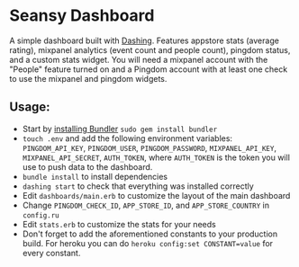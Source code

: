 # Seansy Dashboard

A simple dashboard built with [Dashing](http://shopify.github.io/dashing/). Features appstore stats (average rating), mixpanel analytics (event count and people count), pingdom status, and a custom stats widget. You will need a mixpanel account with the "People" feature turned on and a Pingdom account with at least one check to use the mixpanel and pingdom widgets.

## Usage:
- Start by [installing Bundler](http://bundler.io) `sudo gem install bundler`
- `touch .env` and add the following environment variables: `PINGDOM_API_KEY`, `PINGDOM_USER`, `PINGDOM_PASSWORD`, `MIXPANEL_API_KEY`, `MIXPANEL_API_SECRET`, `AUTH_TOKEN`, where `AUTH_TOKEN` is the token you will use to push data to the dashboard.
- `bundle install` to install dependencies
- `dashing start` to check that everything was installed correctly
- Edit `dashboards/main.erb` to customize the layout of the main dashboard
- Change `PINGDOM_CHECK_ID`, `APP_STORE_ID`, and `APP_STORE_COUNTRY` in `config.ru`
- Edit `stats.erb` to customize the stats for your needs
- Don't forget to add the aforementioned constants to your production build. For heroku you can do `heroku config:set CONSTANT=value` for every constant.
